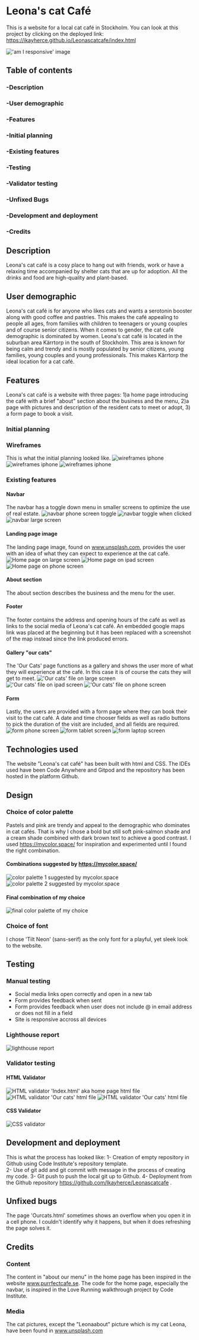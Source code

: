 # Leona's cat Café
This is a website for a local cat café in Stockholm.
You can look at this project by clicking on the deployed link: https://ikayherce.github.io/Leonascatcafe/index.html 

 !['am I responsive' image](assets/readmeimages/amiresponsive.png)

 ## Table of contents
### -Description 
### -User demographic 
### -Features
### -Initial planning
### -Existing features
### -Testing
### -Validator testing
### -Unfixed Bugs
### -Development and deployment
### -Credits
 
## Description 
 Leona's cat café is a cosy place to hang out with friends, work or have a relaxing time accompanied by shelter cats that are up for adoption. All the drinks and food are high-quality and plant-based. 

## User demographic
Leona's cat café is for anyone who likes cats and wants a serotonin booster along with good coffee and pastries. This makes the café appealing to people all ages, from families with children to teenagers or young couples and of course senior citizens. When it comes to gender, the cat café demographic is dominated by women. 
Leona's cat café is located in the suburban area Kärrtorp in the south of Stockholm. This area is known for being calm and trendy and is mostly populated by senior citizens, young families, young couples and young professionals. This makes Kärrtorp the ideal location for a cat café.      
 
## Features
Leona's cat café is a website with three pages: 1)a home page introducing the café with a brief "about" section about the business and the menu, 2)a page with pictures and description of the resident cats to meet or adopt, 3) a form page to book a visit. 

### Initial planning
### Wireframes
This is what the initial planning looked like. 
 ![wireframes iphone](assets/readmeimages/wireframephone.png)
 ![wireframes iphone](assets/readmeimages/wireframetablet.png)
![wireframes iphone](assets/readmeimages/wireframelargescreen.png)

### Existing features
#### Navbar
The navbar has a toggle down menu in smaller screens to optimize the use of real estate.
![navbar phone screen toggle](assets/readmeimages/navbartoggle1.png)
![navbar toggle when clicked](assets/readmeimages/navbartoggle2.png)
![navbar large screen](assets/readmeimages/navbar1.png)
#### Landing page image 
The landing page image, found on www.unsplash.com, provides the user with an idea of what they can expect to experience at the cat café. 
![Home page on large screen](assets/readmeimages/landingpagebigscreen.png)
![Home page on ipad screen](assets/readmeimages/landingpageipad.png)
![Home page on phone screen](assets/readmeimages/landingpagephone.png)
#### About section
The about section describes the business and the menu for the user.
#### Footer
The footer contains the address and opening hours of the café as well as links to the social media of Leona's cat café. An embedded google maps link was placed at the beginning but it has been replaced with a screenshot of the map instead since the link produced errors.
#### Gallery "our cats"
The 'Our Cats' page functions as a gallery and shows the user more of what they will experience at the café. In this case it is of course the cats they will get to meet. 
!['Our cats' file on large screen](assets/readmeimages/gallerypagelargescreen.png)
!['Our cats' file on ipad screen](assets/readmeimages/gallerypageipad.png)
!['Our cats' file on phone screen](assets/readmeimages/gallerypagephone.png)
#### Form 
Lastly, the users are provided with a form page where they can book their visit to the cat café. A date and time chooser fields as well as radio buttons to pick the duration of the visit are included, and all fields are required. 
![form phone screen](assets/readmeimages/formpagephonescreen.png)
![form tablet screen](assets/readmeimages/formpageipad.png)
![form laptop screen](assets/readmeimages/formpagelargescreen.png)

## Technologies used
The website "Leona's cat café" has been built with html and CSS.
The IDEs used have been Code Anywhere and Gitpod and the repository has been hosted in the platform Github. 

## Design
### Choice of color palette 
Pastels and pink are trendy and appeal to the demographic who dominates in cat cafés. That is why I chose a bold but still soft pink-salmon shade and a cream shade combined  with dark brown text to achieve a good contrast. 
I used https://mycolor.space/ for inspiration and experimented until I found the right combination. 
#### Combinations suggested by https://mycolor.space/ 
 ![color palette 1 suggested by mycolor.space](assets/readmeimages/colorpalette1.png)
 ![color palette 2 suggested by mycolor.space](assets/readmeimages/colorpalette2.png)
#### Final combination of my choice
 ![final color palette of my choice](assets/readmeimages/colorpalettefinal.png)
### Choice of font
I chose 'Tilt Neon' (sans-serif) as the only font for a playful, yet sleek look to the website.  

## Testing
### Manual testing
- Social media links open correctly and open in a new tab
- Form provides feedback when sent
- Form provides feedback when user does not include @ in email address or does not fill in a field
- Site is responsive accross all devices
### Lighthouse report 
 ![lighthouse report](assets/readmeimages/lighthouse.png)
### Validator testing
#### HTML Validator   
 ![HTML validator 'Index.html' aka home page html file](assets/readmeimages/htmlvalidatorindex.html.png)
 ![HTML validator 'Our cats' html file](assets/readmeimages/htmlvalidatorourcats.png)
 ![HTML validator 'Our cats' html file](assets/readmeimages/htmlvalidatorform.png)
####  CSS Validator
 ![CSS validator](assets/readmeimages/cssvalidator.png)

## Development and deployment
This is what the process has looked like:
1- Creation of empty repository in Github using Code Institute's repository template.  
2- Use of git add and git commit with message in the process of creating my code.
3- Git push to push the local git up to Github. 
4- Deployment from the Github repository https://github.com/Ikayherce/Leonascatcafe .

## Unfixed bugs
The page 'Ourcats.html' sometimes shows an overflow when you open it in a cell phone.  I couldn't identify why it happens, but when it does refreshing the page solves it. 

## Credits
### Content
The content in "about our menu" in the home page has been inspired in the website www.purrfectcafe.se.
The code for the home page, especially the navbar, is inspired in the Love Running walkthrough project by Code Institute.
### Media
The cat pictures, except the "Leonaabout" picture which is my cat Leona, have been found in www.unsplash.com 

